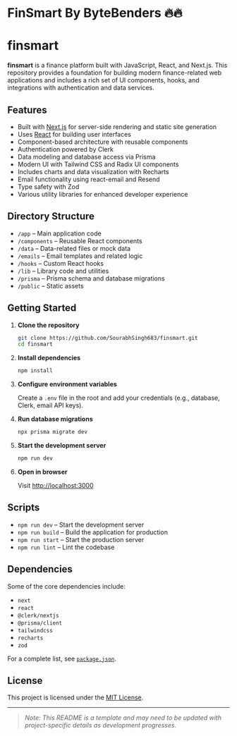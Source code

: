 # FinSmart By ByteBenders 🔥🔥
# finsmart

**finsmart** is a finance platform built with JavaScript, React, and Next.js. This repository provides a foundation for building modern finance-related web applications and includes a rich set of UI components, hooks, and integrations with authentication and data services.

## Features

- Built with [Next.js](https://nextjs.org/) for server-side rendering and static site generation
- Uses [React](https://react.dev/) for building user interfaces
- Component-based architecture with reusable components
- Authentication powered by Clerk
- Data modeling and database access via Prisma
- Modern UI with Tailwind CSS and Radix UI components
- Includes charts and data visualization with Recharts
- Email functionality using react-email and Resend
- Type safety with Zod
- Various utility libraries for enhanced developer experience

## Directory Structure

- `/app` – Main application code
- `/components` – Reusable React components
- `/data` – Data-related files or mock data
- `/emails` – Email templates and related logic
- `/hooks` – Custom React hooks
- `/lib` – Library code and utilities
- `/prisma` – Prisma schema and database migrations
- `/public` – Static assets

## Getting Started

1. **Clone the repository**
    ```bash
    git clone https://github.com/SourabhSingh683/finsmart.git
    cd finsmart
    ```

2. **Install dependencies**
    ```bash
    npm install
    ```

3. **Configure environment variables**

    Create a `.env` file in the root and add your credentials (e.g., database, Clerk, email API keys).

4. **Run database migrations**
    ```bash
    npx prisma migrate dev
    ```

5. **Start the development server**
    ```bash
    npm run dev
    ```

6. **Open in browser**

    Visit [http://localhost:3000](http://localhost:3000)

## Scripts

- `npm run dev` – Start the development server
- `npm run build` – Build the application for production
- `npm run start` – Start the production server
- `npm run lint` – Lint the codebase

## Dependencies

Some of the core dependencies include:

- `next`
- `react`
- `@clerk/nextjs`
- `@prisma/client`
- `tailwindcss`
- `recharts`
- `zod`

For a complete list, see [`package.json`](https://github.com/SourabhSingh683/finsmart/blob/main/package.json).

## License

This project is licensed under the [MIT License](LICENSE).

---

> _Note: This README is a template and may need to be updated with project-specific details as development progresses._


